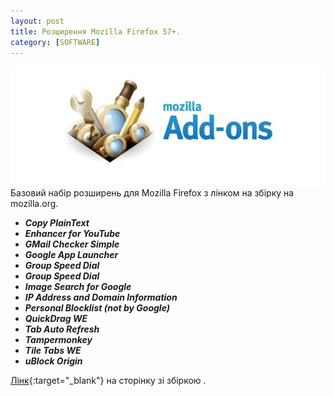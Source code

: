 ```yaml
---
layout: post
title: Розширення Mozilla Firefox 57+.
category: [SOFTWARE]
---
```

![addods logo](/assets/media/mozilla-addons.webp?style=head)  
Базовий набір розширень для Mozilla Firefox з лінком на збірку на mozilla.org.<!--more-->
- ***Copy PlainText***
- ***Enhancer for YouTube***
- ***GMail Checker Simple***
- ***Google App Launcher***
- ***Group Speed Dial***
- ***Group Speed Dial***
- ***Image Search for Google***
- ***IP Address and Domain Information***
- ***Personal Blocklist (not by Google)***
- ***QuickDrag WE***
- ***Tab Auto Refresh***
- ***Tampermonkey***
- ***Tile Tabs WE***
- ***uBlock Origin***

[Лінк](https://addons.mozilla.org/uk/firefox/collections/6129490/firefox-57/ "firefox addons"){:target="_blank"}  на сторінку зі збіркою .
